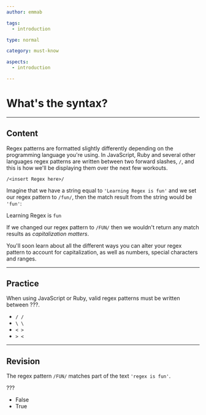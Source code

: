 ```yaml
---
author: emmab

tags:
  - introduction

type: normal

category: must-know

aspects:
  - introduction

---
```


# What's the syntax?

---
## Content

Regex patterns are formatted slightly differently depending on the programming language you're using. In JavaScript, Ruby and several other languages regex patterns are written between two forward slashes, `/`, and this is how we'll be displaying them over the next few workouts.

```
/<insert Regex here>/
```

Imagine that we have a string equal to `'Learning Regex is fun'` and we set our regex pattern to `/fun/`, then the match result from the string would be `'fun'`:

Learning Regex is `fun`

If we changed our regex pattern to `/FUN/` then we wouldn't return any match results as *capitalization matters*.

You'll soon learn about all the different ways you can alter your regex pattern to account for capitalization, as well as numbers, special characters and ranges.

---
## Practice

When using JavaScript or Ruby, valid regex patterns must be written between ???.

* `/ /`
* `\ \`
* `< >`
* `> <` 

---
## Revision

The regex pattern `/FUN/` matches part of the text `'regex is fun'`.

???

* False
* True